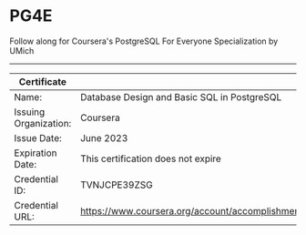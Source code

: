 # PG4E
Follow along for Coursera's PostgreSQL For Everyone Specialization by UMich
____________________________________________________________________

| Certificate ||
| ---- | ---------------------------------------------------------------------------------------- |
| Name: | Database Design and Basic SQL in PostgreSQL
| Issuing Organization: | Coursera
| Issue Date: | June 2023
| Expiration Date: | This certification does not expire
| Credential ID: | TVNJCPE39ZSG
| Credential URL: | https://www.coursera.org/account/accomplishments/certificate/TVNJCPE39ZSG
